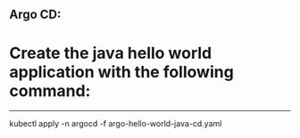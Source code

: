 Argo CD:
--------------

# Create the java hello world application with the following command:
-----------------------------------------------------------------------

kubectl apply -n argocd -f argo-hello-world-java-cd.yaml
